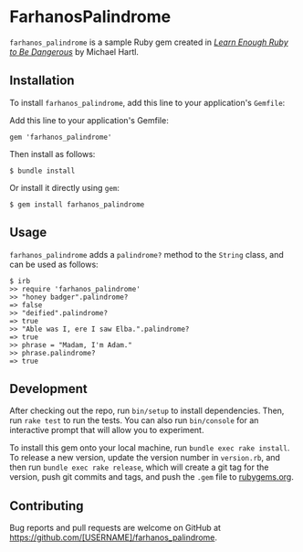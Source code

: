 # FarhanosPalindrome

`farhanos_palindrome` is a sample Ruby gem created in [*Learn Enough Ruby to Be Dangerous*](https://www.learnenough.com/ruby-tutorial) by Michael Hartl.

## Installation

To install `farhanos_palindrome`, add this line to your application's `Gemfile`:

Add this line to your application's Gemfile:

```
gem 'farhanos_palindrome'
```

Then install as follows:

```
$ bundle install
```

Or install it directly using `gem`:

```
$ gem install farhanos_palindrome
```

## Usage

`farhanos_palindrome` adds a `palindrome?` method to the `String` class, and can be used as follows:

```
$ irb
>> require 'farhanos_palindrome'
>> "honey badger".palindrome?
=> false
>> "deified".palindrome?
=> true
>> "Able was I, ere I saw Elba.".palindrome?
=> true
>> phrase = "Madam, I'm Adam."
>> phrase.palindrome?
=> true
```

## Development

After checking out the repo, run `bin/setup` to install dependencies. Then, run `rake test` to run the tests. You can also run `bin/console` for an interactive prompt that will allow you to experiment.

To install this gem onto your local machine, run `bundle exec rake install`. To release a new version, update the version number in `version.rb`, and then run `bundle exec rake release`, which will create a git tag for the version, push git commits and tags, and push the `.gem` file to [rubygems.org](https://rubygems.org).

## Contributing

Bug reports and pull requests are welcome on GitHub at https://github.com/[USERNAME]/farhanos_palindrome.
